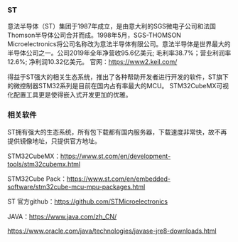 ### ST 
意法半导体（ST）集团于1987年成立，是由意大利的SGS微电子公司和法国Thomson半导体公司合并而成。1998年5月，SGS-THOMSON Microelectronics将公司名称改为意法半导体有限公司。意法半导体是世界最大的半导体公司之一。公司2019年全年净营收95.6亿美元; 毛利率38.7%；营业利润率12.6%; 净利润10.32亿美元。
官网：https://www2.keil.com/

得益于ST强大的相关生态系统，推出了各种帮助开发者进行开发的软件，ST旗下的微控制器STM32系列是目前在国内占有率最大的MCU。 STM32CubeMX可视化配置工具更是使得嵌入式开发更加的优雅。

### 相关软件

ST拥有强大的生态系统，所有包下载都有国内服务器，下载速度非常快，故不再提供镜像地址，只提供官方地址。

STM32CubeMX：https://www.st.com/en/development-tools/stm32cubemx.html

STM32Cube Pack：https://www.st.com/en/embedded-software/stm32cube-mcu-mpu-packages.html

ST 官方github：https://github.com/STMicroelectronics

JAVA：https://www.java.com/zh_CN/

https://www.oracle.com/java/technologies/javase-jre8-downloads.html



